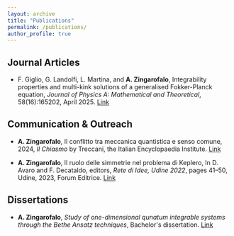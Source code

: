 ```yaml
---
layout: archive
title: "Publications"
permalink: /publications/
author_profile: true
---
```


## Journal Articles

- F. Giglio, G. Landolfi, L. Martina, and **A. Zingarofalo**, Integrability properties and multi-kink
solutions of a generalised Fokker-Planck equation, *Journal of Physics A: Mathematical and
Theoretical*, 58(16):165202, April 2025. [Link](https://iopscience.iop.org/article/10.1088/1751-8121/adc8e9)

## Communication & Outreach

- **A. Zingarofalo**, Il conflitto tra meccanica quantistica e senso comune, 2024, *Il Chiasmo* by Treccani, the Italian Encyclopaedia Institute. [Link](https://www.treccani.it/magazine/chiasmo/scienze_naturali_e_tecnologia/54-conflitto/conflitto_zingarofalo_ISUFI.html)

- **A. Zingarofalo**, Il ruolo delle simmetrie nel problema di Keplero, In D. Avaro and F. Decataldo, editors, *Rete di Idee, Udine 2022*, pages 41–50, Udine, 2023, Forum Editrice. [Link](https://forumeditrice.it/percorsi/scienza-e-tecnica/varia/rete-di-idee?version=open)

## Dissertations

- **A. Zingarofalo**, *Study of one-dimensional qunatum integrable systems through the Bethe Ansatz techniques*, Bachelor's dissertation. [Link](/files/BScThesis.pdf)